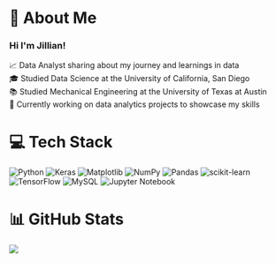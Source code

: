 # 💫 About Me
### Hi I'm Jillian! </br>
:chart_with_upwards_trend: Data Analyst sharing about my journey and learnings in data<br>🎓 Studied Data Science at the University of California, San Diego<br>:books: Studied Mechanical Engineering at the University of Texas at Austin<br>🌱 Currently working on data analytics projects to showcase my skills

# 💻 Tech Stack
![Python](https://img.shields.io/badge/python-3670A0?style=for-the-badge&logo=python&logoColor=ffdd54) ![Keras](https://img.shields.io/badge/Keras-%23D00000.svg?style=for-the-badge&logo=Keras&logoColor=white) ![Matplotlib](https://img.shields.io/badge/Matplotlib-%23ffffff.svg?style=for-the-badge&logo=Matplotlib&logoColor=black) ![NumPy](https://img.shields.io/badge/numpy-%23013243.svg?style=for-the-badge&logo=numpy&logoColor=white) ![Pandas](https://img.shields.io/badge/pandas-%23150458.svg?style=for-the-badge&logo=pandas&logoColor=white) ![scikit-learn](https://img.shields.io/badge/scikit--learn-%23F7931E.svg?style=for-the-badge&logo=scikit-learn&logoColor=white) ![TensorFlow](https://img.shields.io/badge/TensorFlow-%23FF6F00.svg?style=for-the-badge&logo=TensorFlow&logoColor=white) ![MySQL](https://img.shields.io/badge/mysql-%2300000f.svg?style=for-the-badge&logo=mysql&logoColor=white) ![Jupyter Notebook](https://img.shields.io/badge/jupyter-%23FA0F00.svg?style=for-the-badge&logo=jupyter&logoColor=white)
# 📊 GitHub Stats
![](https://github-readme-stats.vercel.app/api?username=jillwurz&theme=synthwave&hide_border=false&include_all_commits=false&count_private=false)<br/>

<!-- Proudly created with GPRM ( https://gprm.itsvg.in ) -->
